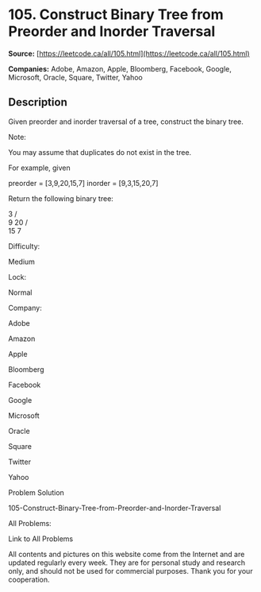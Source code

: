 # 105. Construct Binary Tree from Preorder and Inorder Traversal

**Source:** [https://leetcode.ca/all/105.html](https://leetcode.ca/all/105.html)

**Companies:** Adobe, Amazon, Apple, Bloomberg, Facebook, Google, Microsoft, Oracle, Square, Twitter, Yahoo

## Description

Given preorder and inorder traversal of a tree, construct the binary tree.

Note:

You may assume that duplicates do not exist in the tree.

For example, given

preorder = [3,9,20,15,7]
inorder = [9,3,15,20,7]

Return the following binary tree:

3
   / \
  9  20
    /  \
   15   7

Difficulty:

Medium

Lock:

Normal

Company:

Adobe

Amazon

Apple

Bloomberg

Facebook

Google

Microsoft

Oracle

Square

Twitter

Yahoo

Problem Solution

105-Construct-Binary-Tree-from-Preorder-and-Inorder-Traversal

All Problems:

Link to All Problems

All contents and pictures on this website come from the Internet and are updated regularly every week. They are for personal study and research only, and should not be used for commercial purposes. Thank you for your cooperation.

